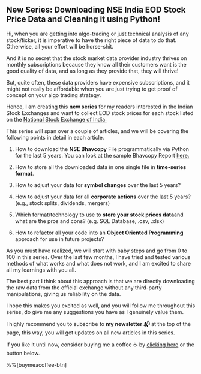 ## New Series: Downloading NSE India EOD Stock Price Data and Cleaning it using Python!

Hi, when you are getting into algo-trading or just technical analysis of any stock/ticker, it is imperative to have the right piece of data to do that. Otherwise, all your effort will be horse-shit. 

And it is no secret that the stock market data provider industry thrives on monthly subscriptions because they know all their customers want is the good quality of data, and as long as they provide that, they will thrive!

But, quite often, these data providers have expensive subscriptions, and it might not really be affordable when you are just trying to get proof of concept on your algo trading strategy. 

Hence, I am creating this **new series** for my readers interested in the Indian Stock Exchanges and want to collect EOD stock prices for each stock listed on the  [National Stock Exchange of India. ](https://www.nseindia.com/) 

This series will span over a couple of articles, and we will be covering the following points in detail in each article. 

1. How to download the **NSE Bhavcopy** File programmatically via Python for the last 5 years. You can look at the sample Bhavcopy Report  [here.](https://www1.nseindia.com/content/historical/EQUITIES/2021/MAR/cm04MAR2021bhav.csv.zip) 

2. How to store all the downloaded data in one single file in **time-series format**. 

3. How to adjust your data for **symbol changes** over the last 5 years? 

4. How to adjust your data for all **corporate actions** over the last 5 years? (e.g., stock splits, dividends, mergers)

5. Which format/technology to use to **store your stock prices data**and what are the pros and cons? (e.g. SQL Database, .csv, .xlsx)

6. How to refactor all your code into an **Object Oriented Programming** approach for use in future projects?

As you must have realized, we will start with baby steps and go from 0 to 100 in this series. Over the last few months, I have tried and tested various methods of what works and what does not work, and I am excited to share all my learnings with you all. 

The best part I think about this approach is that we are directly downloading the raw data from the official exchange without any third-party manipulations, giving us reliability on the data.

I hope this makes you excited as well, and you will follow me throughout this series, do give me any suggestions you have as I genuinely value them.

I highly recommend you to subscribe to **my newsletter 📬** at the top of the page, this way, you will get updates on all new articles in this series.

If you like it until now, consider buying me a coffee ☕ by  [clicking here](https://www.buymeacoffee.com/tradewithyash)  or the button below.

%%[buymeacoffee-btn]

